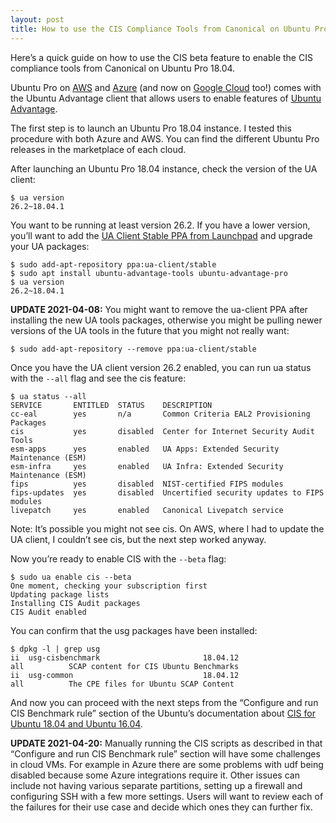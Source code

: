 ```yaml
---
layout: post
title: How to use the CIS Compliance Tools from Canonical on Ubuntu Pro 18.04
---
```


Here’s a quick guide on how to use the CIS beta feature to enable the CIS compliance tools from Canonical on Ubuntu Pro 18.04.

Ubuntu Pro on  [AWS](https://ubuntu.com/aws/pro)  and  [Azure](https://ubuntu.com/azure/pro)  (and now on  [Google Cloud](https://ubuntu.com/gcp/pro)  too!) comes with the Ubuntu Advantage client that allows users to enable features of  [Ubuntu Advantage](https://ubuntu.com/advantage).

The first step is to launch an Ubuntu Pro 18.04 instance. I tested this procedure with both Azure and AWS. You can find the different Ubuntu Pro releases in the marketplace of each cloud.

After launching an Ubuntu Pro 18.04 instance, check the version of the UA client:

```console
$ ua version  
26.2~18.04.1
```

You want to be running at least version 26.2. If you have a lower version, you’ll want to add the  [UA Client Stable PPA from Launchpad](https://launchpad.net/~ua-client/+archive/ubuntu/stable)  and upgrade your UA packages:

```console
$ sudo add-apt-repository ppa:ua-client/stable
$ sudo apt install ubuntu-advantage-tools ubuntu-advantage-pro
$ ua version  
26.2~18.04.1
```

**UPDATE 2021-04-08:** You might want to remove the ua-client PPA after installing the new UA tools packages, otherwise you might be pulling newer versions of the UA tools in the future that you might not really want: 

```console
$ sudo add-apt-repository --remove ppa:ua-client/stable
```

Once you have the UA client version 26.2 enabled, you can run ua status with the `--all` flag and see the cis feature:

```console
$ ua status --all  
SERVICE       ENTITLED  STATUS    DESCRIPTION  
cc-eal        yes       n/a       Common Criteria EAL2 Provisioning Packages  
cis           yes       disabled  Center for Internet Security Audit Tools  
esm-apps      yes       enabled   UA Apps: Extended Security Maintenance (ESM)  
esm-infra     yes       enabled   UA Infra: Extended Security Maintenance (ESM)  
fips          yes       disabled  NIST-certified FIPS modules  
fips-updates  yes       disabled  Uncertified security updates to FIPS modules  
livepatch     yes       enabled   Canonical Livepatch service
```

Note: It’s possible you might not see cis. On AWS, where I had to update the UA client, I couldn’t see cis, but the next step worked anyway.

Now you’re ready to enable CIS with the `--beta` flag:

```console
$ sudo ua enable cis --beta  
One moment, checking your subscription first  
Updating package lists  
Installing CIS Audit packages  
CIS Audit enabled
```

You can confirm that the usg packages have been installed:

```console
$ dpkg -l | grep usg  
ii  usg-cisbenchmark                       18.04.12                                    all          SCAP content for CIS Ubuntu Benchmarks  
ii  usg-common                             18.04.12                                    all          The CPE files for Ubuntu SCAP Content
```

And now you can proceed with the next steps from the “Configure and run CIS Benchmark rule” section of the Ubuntu’s documentation about  [CIS for Ubuntu 18.04 and Ubuntu 16.04](https://security-certs.docs.ubuntu.com/en/cis-18-16).

**UPDATE 2021-04-20:** Manually running the CIS scripts as described in that “Configure and run CIS Benchmark rule” section will have some challenges in cloud VMs. For example in Azure there are some problems with udf being disabled because some Azure integrations require it. Other issues can include not having various separate partitions, setting up a firewall and configuring SSH with a few more settings. Users will want to review each of the failures for their use case and decide which ones they can further fix.

